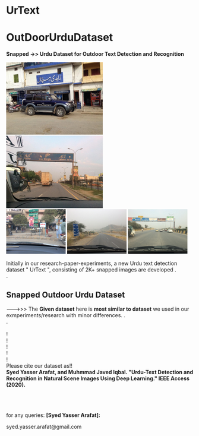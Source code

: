# UrText

# OutDoorUrduDataset
<b>Snapped ->> Urdu Dataset for Outdoor Text Detection and Recognition</b>

<p>
  <img src="SampleImages/_UrTextV1_IMG_5523.jpg" width=260>
 <img src="SampleImages/_UrTextV1_IMG_5827.jpg" width=260>
  <br>
 <img src="SampleImages/_UrTextV1_IMG_2590.jpg" width=160>
<img src="SampleImages/_UrTextV1_IMG_2836.jpg" width=160>
  <img src="SampleImages/_UrTextV1_IMG_4126.jpg" width=160>

</p>
Initially in our research-paper-experiments, a new Urdu text detection dataset " UrText ", consisting of 2K+ snapped images are developed
.<br>
.<br>

## Snapped Outdoor Urdu Dataset
--->>> The <b>Given dataset</b> here is <b>most similar to dataset</b> we used in our exmperiments/research with minor differences. 
.<br>
.<br>
<br>
!<br>
!<br>
!<br>
!<br>
!<br>
Please cite our dataset as!!
<br>
<b>
Syed Yasser Arafat, and Muhmmad Javed Iqbal. "Urdu-Text Detection and Recognition in Natural Scene Images Using Deep Learning." IEEE Access (2020).
</b>
<br>
<br>
<br>
<br>
<div>
  <p> for any queries: <b > [Syed Yasser Arafat]: <mailto:syed.yasser.arafat@gmail.com> </b> 
</p>
</div>
syed.yasser.arafat@gmail.com
